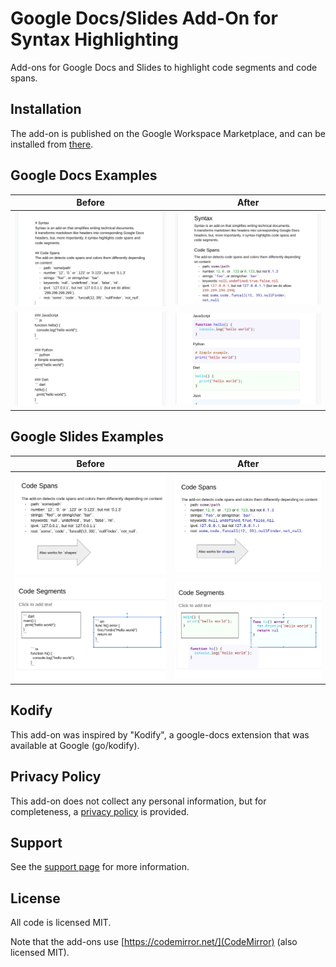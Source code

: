# Google Docs/Slides Add-On for Syntax Highlighting
Add-ons for Google Docs and Slides to highlight code segments and code spans.

## Installation
The add-on is published on the Google Workspace Marketplace, and can be
installed from [there](https://workspace.google.com/marketplace/app/code_syntax/827674971433).

## Google Docs Examples

|Before | After|
|------ | -----|
|![Before 1](screens/doc1.png) | ![After 1](screens/doc2.png)|
|![Before 2](screens/doc3.png) | ![After 2](screens/doc4.png)|

## Google Slides Examples
|Before | After|
|------ | -----|
|![Before 1](screens/slide1.png) | ![After 1](screens/slide2.png)|
|![Before 2](screens/slide3.png) | ![After 2](screens/slide4.png)|

## Kodify
This add-on was inspired by "Kodify", a google-docs extension that was
available at Google (go/kodify).

## Privacy Policy
This add-on does not collect any personal information, but for
completeness, a [privacy policy](privacy-policy.html) is provided.

## Support
See the [support page](support.html) for more information.

## License
All code is licensed MIT.

Note that the add-ons use [https://codemirror.net/](CodeMirror) (also
licensed MIT).
